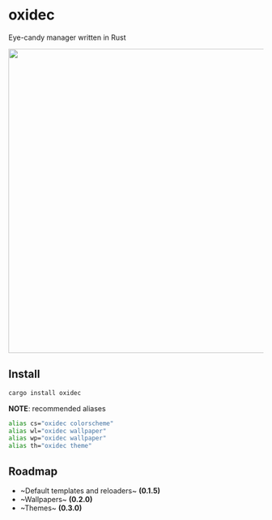 # oxidec

Eye-candy manager written in Rust

<img
    src="https://github.com/mrtnvgr/oxidec/assets/48406064/7699d197-3741-45a7-8b5a-1182fca9db89"
    width="600px"
    height="600px"
/>

## Install

```sh
cargo install oxidec
```

**NOTE**: recommended aliases

```sh
alias cs="oxidec colorscheme"
alias wl="oxidec wallpaper"
alias wp="oxidec wallpaper"
alias th="oxidec theme"
```

## Roadmap

- ~Default templates and reloaders~ **(0.1.5)**
- ~Wallpapers~ **(0.2.0)**
- ~Themes~ **(0.3.0)**
